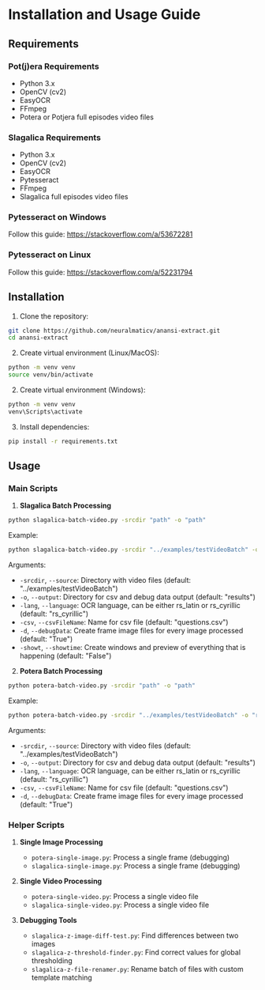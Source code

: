 # Installation and Usage Guide

## Requirements

### Pot(j)era Requirements
- Python 3.x
- OpenCV (cv2)
- EasyOCR
- FFmpeg
- Potera or Potjera full episodes video files

### Slagalica Requirements
- Python 3.x
- OpenCV (cv2)
- EasyOCR
- Pytesseract
- FFmpeg
- Slagalica full episodes video files

### Pytesseract on Windows
Follow this guide:
https://stackoverflow.com/a/53672281

### Pytesseract on Linux
Follow this guide:
https://stackoverflow.com/a/52231794

## Installation

1. Clone the repository:
```bash
git clone https://github.com/neuralmaticv/anansi-extract.git
cd anansi-extract
```

2. Create virtual environment (Linux/MacOS):
```bash
python -m venv venv
source venv/bin/activate
```

2. Create virtual environment (Windows):
```bash
python -m venv venv
venv\Scripts\activate
```

3. Install dependencies:
```bash
pip install -r requirements.txt
```

## Usage

### Main Scripts

1. **Slagalica Batch Processing**
```bash
python slagalica-batch-video.py -srcdir "path" -o "path"
```

Example:
```bash
python slagalica-batch-video.py -srcdir "../examples/testVideoBatch" -o "results" -csv "questions.csv" -d True -showt False
```

Arguments:
- `-srcdir`, `--source`: Directory with video files (default: "../examples/testVideoBatch")
- `-o`, `--output`: Directory for csv and debug data output (default: "results")
- `-lang`, `--language`: OCR language, can be either rs_latin or rs_cyrillic (default: "rs_cyrillic")
- `-csv`, `--csvFileName`: Name for csv file (default: "questions.csv")
- `-d`, `--debugData`: Create frame image files for every image processed (default: "True")
- `-showt`, `--showtime`: Create windows and preview of everything that is happening (default: "False")

2. **Potera Batch Processing**
```bash
python potera-batch-video.py -srcdir "path" -o "path"
```

Example:
```bash
python potera-batch-video.py -srcdir "../examples/testVideoBatch" -o "results" -lang "rs_cyrillic" -csv "questions.csv" -d True
```

Arguments:
- `-srcdir`, `--source`: Directory with video files (default: "../examples/testVideoBatch")
- `-o`, `--output`: Directory for csv and debug data output (default: "results")
- `-lang`, `--language`: OCR language, can be either rs_latin or rs_cyrillic (default: "rs_cyrillic")
- `-csv`, `--csvFileName`: Name for csv file (default: "questions.csv")
- `-d`, `--debugData`: Create frame image files for every image processed (default: "True")

### Helper Scripts

1. **Single Image Processing**
   - `potera-single-image.py`: Process a single frame (debugging)
   - `slagalica-single-image.py`: Process a single frame (debugging)

2. **Single Video Processing**
   - `potera-single-video.py`: Process a single video file
   - `slagalica-single-video.py`: Process a single video file

3. **Debugging Tools**
   - `slagalica-z-image-diff-test.py`: Find differences between two images
   - `slagalica-z-threshold-finder.py`: Find correct values for global thresholding
   - `slagalica-z-file-renamer.py`: Rename batch of files with custom template matching

